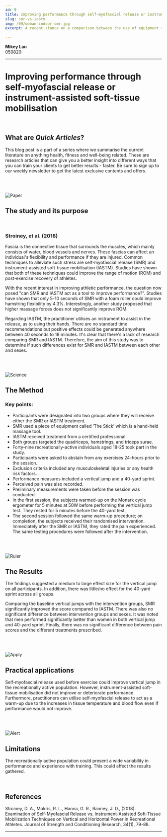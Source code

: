 ```yaml
---
id: 9
title: Improving performance through self-myofascial release or instrument-assisted soft-tissue mobilisation
slug: smr-vs-iastm
img: /09/woman-indoor-smr.jpg
excerpt: A recent stance on a comparison between the use of equipment such as foam rollers and instrument-assisted manual recipe.

---
```


**Mikey Lau**  
050820

---

# Improving performance through self-myofascial release or instrument-assisted soft-tissue mobilisation

<br>

## What are *Quick Articles*?

This blog post is a part of a series where we summarise the current literature on anything health, fitness and well-being related. These are research articles that can give you a better insight into different ways that you can train your clients to get better results - faster. Be sure to sign up to our weekly newsletter to get the latest exclusive contents and offers.

<br><br>

![Paper](/blog-img/quick-articles/purpose.svg)

## The study and its purpose

<br>

### Stroiney, et al. (2018)

Fascia is the connective tissue that surrounds the muscles, which mainly consists of water, blood vessels and nerves. These fascias can affect an individual's flexibility and performance if they are injured. Common techniques to alleviate such stress are self-myofascial release (SMR) and instrument-assisted soft-tissue mobilisation (IASTM). Studies have shown that both of these techniques could improve the range of motion (ROM) and post-exercise recovery of athletes.

With the recent interest in improving athletic performance, the question now posed "can SMR and IASTM act as a tool to improve performance?". Studies have shown that only 5-10 seconds of SMR with a foam roller could improve hamstring flexibility by 4.3%. Interestingly, another study proposed that higher massage forces does not significantly improve ROM.

Regarding IASTM, the practitioner utilises an instrument to assist in the release, as to using their hands. There are no standard time recommendations but positive effects could be generated anywhere between 40 seconds to 18 minutes.
It's clear that there's a lack of research comparing SMR and IASTM. Therefore, the aim of this study was to determine if such differences exist for SMR and IASTM between each other and sexes.

<br><br>

![Science](/blog-img/quick-articles/methods.svg)

## The Method

### Key points:

- Participants were designated into two groups where they will receive either the SMR or IASTM treatment.
- SMR used a piece of equipment called ‘The Stick’ which is a hand-held massage tool.
- IASTM received treatment from a certified professional.
- Both groups targeted the quadriceps, hamstrings, and triceps surae.
- Forty-nine recreationally-active individuals aged 18-25 took part in the study.
- Participants were asked to abstain from any exercises 24-hours prior to the session.
- Exclusion criteria included any musculoskeletal injuries or any health risk factors.
- Performance measures included a vertical jump and a 40-yard sprint.
- Perceived pain was also recorded.
- Preliminary measurements were taken before the session was conducted.
- In the first session, the subjects warmed-up on the Monark cycle ergometer for 5 minutes at 50W before performing the vertical jump test. They rested for 5 minutes before the 40-yard test,
- The second session followed the same warm-up procedure; on completion, the subjects received their randomised intervention. Immediately after the SMR or IASTM, they rated the pain experienced. The same testing procedures were followed after the intervention.

<br><br>

![Ruler](/blog-img/quick-articles/results.svg)

## The Results

The findings suggested a medium to large effect size for the vertical jump on all participants. In addition, there was little/no effect for the 40-yard sprint across all groups.

Comparing the baseline vertical jumps with the intervention groups, SMR significantly improved the score compared to IASTM. There was also no significant difference between intervention groups and sexes. It was noted that men performed significantly better than women in both vertical jump and 40-yard sprint. Finally, there was no significant difference between pain scores and the different treatments prescribed.

<br><br>

![Apply](/blog-img/quick-articles/application.svg)

## Practical applications

Self-myofascial release used before exercise could improve vertical jump in the recreationally active population. However, instrument-assisted soft-tissue mobilisation did not improve or deteriorate performance. Furthermore, practitioners can utilise self-myofascial release to act as a warm-up due to the increases in tissue temperature and blood flow even if performance would not improve.

<br><br>

![Alert](/blog-img/quick-articles/limitations.svg)

## Limitations

The recreationally active population could present a wide variability in performance and experience with training. This could affect the results gathered.

<br>

## References

Stroiney, D. A., Mokris, R. L., Hanna, G. R., Ranney, J. D., (2018). Examination of Self-Myofascial Release vs. Instrument-Assisted Soft-Tissue Mobilization Techniques on Vertical and Horizontal Power in Recreational Athletes. Journal of Strength and Conditioning Research, 34(1), 79-88.

---
